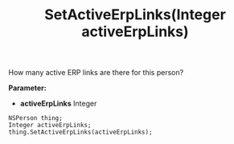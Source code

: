 ﻿---
uid: crmscript_ref_NSPerson_SetActiveErpLinks
title: SetActiveErpLinks(Integer activeErpLinks)
intellisense: NSPerson.SetActiveErpLinks
keywords: NSPerson, GetActiveErpLinks
so.topic: reference
---

How many active ERP links are there for this person?

**Parameter:** 
 - **activeErpLinks** Integer

```crmscript
NSPerson thing;
Integer activeErpLinks;
thing.SetActiveErpLinks(activeErpLinks);
```

